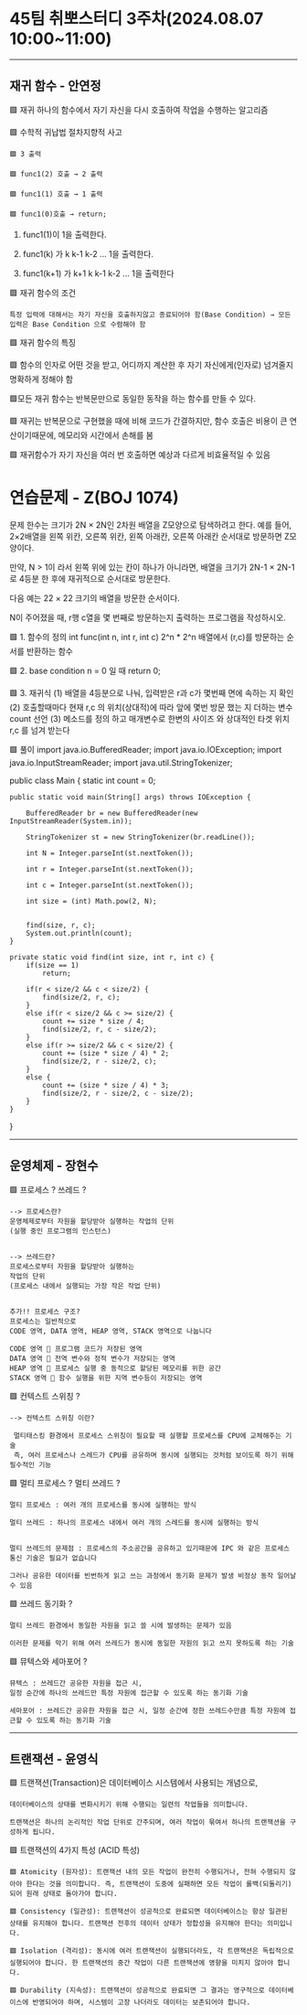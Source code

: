 # 45팀 취뽀스터디 3주차(2024.08.07 10:00~11:00)

--------------------------------------------------------------------

## 재귀 함수 - 안연정

🟩 재귀
하나의 함수에서 자기 자신을 다시 호출하여 작업을 수행하는 알고리즘

🟩 수학적 귀납법
절차지향적 사고

    🟩 3 출력

    🟩 func1(2) 호출 → 2 출력

    🟩 func1(1) 호출 → 1 출력

    🟩 func1(0)호출 → return;

1.  func1(1)이 1을 출력한다.

2.  func1(k) 가 k k-1 k-2 … 1을 출력한다.

3.  func1(k+1) 가 k+1 k k-1 k-2 … 1을 출력한다

🟩 재귀 함수의 조건

    특정 입력에 대해서는 자기 자신을 호출하지않고 종료되어야 함(Base Condition) → 모든 입력은 Base Condition 으로 수렴해야 함

🟩 재귀 함수의 특징

🟩 함수의 인자로 어떤 것을 받고, 어디까지 계산한 후
    자기 자신에게(인자로) 넘겨줄지 명확하게 정해야 함

🟩모든 재귀 함수는 반복문만으로 동일한 동작을 하는 함수를 만들 수 있다.

🟩 재귀는 반복문으로 구현했을 때에 비해 코드가 간결하지만, 함수 호출은 비용이 큰 연산이기때문에, 메모리와 시간에서 손해를 봄

🟩 재귀함수가 자기 자신을 여러 번 호출하면 예상과 다르게 비효율적일 수 있음


# 연습문제 - Z(BOJ 1074)
문제
한수는 크기가 2N × 2N인 2차원 배열을 Z모양으로 탐색하려고 한다. 예를 들어, 2×2배열을 왼쪽 위칸, 오른쪽 위칸, 왼쪽 아래칸, 오른쪽 아래칸 순서대로 방문하면 Z모양이다.


만약, N > 1이 라서 왼쪽 위에 있는 칸이 하나가 아니라면, 배열을 크기가 2N-1 × 2N-1로 4등분 한 후에 재귀적으로 순서대로 방문한다.

다음 예는 22 × 22 크기의 배열을 방문한 순서이다.


N이 주어졌을 때, r행 c열을 몇 번째로 방문하는지 출력하는 프로그램을 작성하시오.


 🟩 1. 함수의 정의 
        int func(int n, int r, int c)
        2^n * 2^n 배열에서 (r,c)를 방문하는 순서를 반환하는 함수

🟩 2. base condition
    n = 0 일 때 return 0;

🟩 3. 재귀식 
    (1) 배열을 4등분으로 나눠, 입력받은 r과 c가 몇번째 면에 속하는 지 확인 
    (2) 호출할때마다 현재 r,c 의 위치(상대적)에 따라 앞에 몇번 방문 했는 지 더하는 변수 count 선언
    (3) 메소드를 정의 하고 매개변수로 한변의 사이즈 와 상대적인 타겟 위치 r,c 를 넘겨 받는다 



🟩 풀이 
import java.io.BufferedReader;
import java.io.IOException;
import java.io.InputStreamReader;
import java.util.StringTokenizer;

public class Main {
	static int count = 0;

	public static void main(String[] args) throws IOException {

		BufferedReader br = new BufferedReader(new InputStreamReader(System.in));

		StringTokenizer st = new StringTokenizer(br.readLine());

		int N = Integer.parseInt(st.nextToken());

		int r = Integer.parseInt(st.nextToken());

		int c = Integer.parseInt(st.nextToken()); 

		int size = (int) Math.pow(2, N); 

	
		find(size, r, c);
		System.out.println(count);
	}

	private static void find(int size, int r, int c) {
		if(size == 1)
			return;
		
		if(r < size/2 && c < size/2) {
			find(size/2, r, c);
		}
		else if(r < size/2 && c >= size/2) {
			count += size * size / 4;
			find(size/2, r, c - size/2);
		}
		else if(r >= size/2 && c < size/2) {
			count += (size * size / 4) * 2;
			find(size/2, r - size/2, c);
		}
		else {
			count += (size * size / 4) * 3;
			find(size/2, r - size/2, c - size/2);
		}
	}
}

--------------------------------------------------------------------

## 운영체제 - 장현수

🟩 프로세스 ? 쓰레드 ?

    --> 프로세스란?
    운영체제로부터 자원을 할당받아 실행하는 작업의 단위
    (실행 중인 프로그램의 인스턴스)


    --> 쓰레드란?
    프로세스로부터 자원을 할당받아 실행하는
    작업의 단위
    (프로세스 내에서 실행되는 가장 작은 작업 단위)


    추가!! 프로세스 구조?
    프로세스는 일반적으로
    CODE 영역, DATA 영역, HEAP 영역, STACK 영역으로 나눕니다

    CODE 영역  프로그램 코드가 저장된 영역
    DATA 영역  전역 변수와 정적 변수가 저장되는 영역
    HEAP 영역  프로세스 실행 중 동적으로 할당된 메모리를 위한 공간
    STACK 영역  함수 실행을 위한 지역 변수등이 저장되는 영역

🟩 컨텍스트 스위칭 ?

    --> 컨텍스트 스위칭 이란?

     멀티태스킹 환경에서 프로세스 스위칭이 필요할 때 실행할 프로세스를 CPU에 교체해주는 기술
     즉, 여러 프로세스나 스레드가 CPU를 공유하며 동시에 실행되는 것처럼 보이도록 하기 위해 필수적인 기능

🟩 멀티 프로세스 ? 멀티 쓰레드 ?

    멀티 프로세스 : 여러 개의 프로세스를 동시에 실행하는 방식

    멀티 쓰레드 : 하나의 프로세스 내에서 여러 개의 스레드를 동시에 실행하는 방식


    멀티 쓰레드의 문제점 : 프로세스의 주소공간을 공유하고 있기때문에 IPC 와 같은 프로세스 통신 기술은 필요가 없습니다

    그러나 공유한 데이터를 빈번하게 읽고 쓰는 과정에서 동기화 문제가 발생 비정상 동작 일어날 수 있음

🟩 쓰레드 동기화 ?

    멀티 쓰레드 환경에서 동일한 자원을 읽고 쓸 시에 발생하는 문제가 있음

    이러한 문제를 막기 위해 여러 쓰레드가 동시에 동일한 자원의 읽고 쓰지 못하도록 하는 기술

🟩 뮤텍스와 세마포어 ?

    뮤텍스 : 쓰레드간 공유한 자원을 접근 시,
    일정 순간에 하나의 쓰레드만 특정 자원에 접근할 수 있도록 하는 동기화 기술

    세마포어 : 쓰레드간 공유한 자원을 접근 시, 일정 순간에 정한 쓰레드수만큼 특정 자원에 접근할 수 있도록 하는 동기화 기술


--------------------------------------------------------------------

## 트랜잭션 - 윤영식

🟩 트랜잭션(Transaction)은 데이터베이스 시스템에서 사용되는 개념으로, 

    데이터베이스의 상태를 변화시키기 위해 수행되는 일련의 작업들을 의미합니다. 

    트랜잭션은 하나의 논리적인 작업 단위로 간주되며, 여러 작업이 묶여서 하나의 트랜잭션을 구성하게 됩니다.

🟩 트랜잭션의 4가지 특성 (ACID 특성)

    🟩 Atomicity (원자성): 트랜잭션 내의 모든 작업이 완전히 수행되거나, 전혀 수행되지 않아야 한다는 것을 의미합니다. 즉, 트랜잭션이 도중에 실패하면 모든 작업이 롤백(되돌리기)되어 원래 상태로 돌아가야 합니다.

    🟩 Consistency (일관성): 트랜잭션이 성공적으로 완료되면 데이터베이스는 항상 일관된 상태를 유지해야 합니다. 트랜잭션 전후의 데이터 상태가 정합성을 유지해야 한다는 의미입니다.

    🟩 Isolation (격리성): 동시에 여러 트랜잭션이 실행되더라도, 각 트랜잭션은 독립적으로 실행되어야 합니다. 한 트랜잭션의 중간 작업이 다른 트랜잭션에 영향을 미치지 않아야 합니다.

    🟩 Durability (지속성): 트랜잭션이 성공적으로 완료되면 그 결과는 영구적으로 데이터베이스에 반영되어야 하며, 시스템이 고장 나더라도 데이터는 보존되어야 합니다.